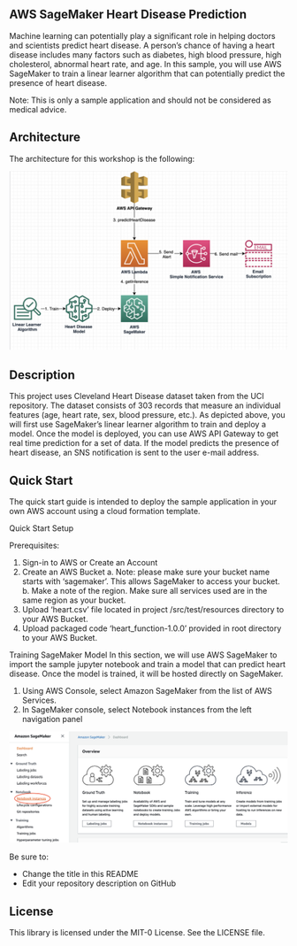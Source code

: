 ## AWS SageMaker Heart Disease Prediction 

Machine learning can potentially play a significant role in helping doctors and scientists predict heart disease.  A person’s chance of having a heart disease includes many factors such as diabetes, high blood pressure, high cholesterol, abnormal heart rate, and age.  In this sample, you will use AWS SageMaker to train a linear learner algorithm that can potentially predict the presence of heart disease.   

Note: This is only a sample application and should not be considered as medical advice.

## Architecture

The architecture for this workshop is the following:

![architecture](heart-disease-predictor/src/main/resources/images/architecture.png)

## Description

This project uses Cleveland Heart Disease dataset taken from the UCI repository.  The dataset consists of 303 records that measure an individual features (age, heart rate, sex, blood pressure, etc.).  As depicted above, you will first use SageMaker’s linear learner algorithm to train and deploy a model.  Once the model is deployed, you can use AWS API Gateway to get real time prediction for a set of data.  If the model predicts the presence of heart disease, an SNS notification is sent to the user e-mail address.



## Quick Start
The quick start guide is intended to deploy the sample application in your own AWS account using a cloud formation template.

Quick Start Setup

Prerequisites:
1.	Sign-in to AWS or Create an Account
2.	Create an AWS Bucket
a.	Note: please make sure your bucket name starts with ‘sagemaker’.  This allows SageMaker to access your bucket.
b.	Make a note of the region.  Make sure all services used are in the same region as your bucket.
3.	Upload ‘heart.csv’ file located in project /src/test/resources directory to your AWS Bucket.  
4.	Upload packaged code ‘heart_function-1.0.0’ provided in root directory to your AWS Bucket.

Training SageMaker Model
In this section, we will use AWS SageMaker to import the sample jupyter notebook and train a model that can predict heart disease.  Once the model is trained, it will be hosted directly on SageMaker. 

1.	Using AWS Console, select Amazon SageMaker from the list of AWS Services.
2.	In SageMaker console, select Notebook instances from the left navigation panel

 ![sagemaker_cosole](heart-disease-predictor/src/main/resources/images/sageMakerConsole.png)





Be sure to:

* Change the title in this README
* Edit your repository description on GitHub

## License

This library is licensed under the MIT-0 License. See the LICENSE file.

